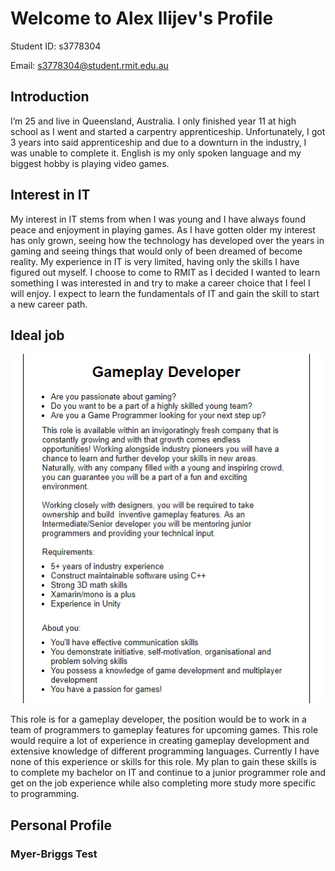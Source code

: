 # Welcome to Alex Ilijev's Profile

Student ID: s3778304

Email: s3778304@student.rmit.edu.au

## Introduction

I’m 25 and live in Queensland, Australia. I only finished year 11 at high school as I went and started a carpentry apprenticeship. Unfortunately, I got 3 years into said apprenticeship and due to a downturn in the industry, I was unable to complete it. English is my only spoken language and my biggest hobby is playing video games.

## Interest in IT

My interest in IT stems from when I was young and I have always found peace and enjoyment in playing games. As I have gotten older my interest has only grown, seeing how the technology has developed over the years in gaming and seeing things that would only of been dreamed of become reality. My experience in IT is very limited, having only the skills I have figured out myself. I choose to come to RMIT as I decided I wanted to learn something I was interested in and try to make a career choice that I feel I will enjoy. I expect to learn the fundamentals of IT and gain the skill to start a new career path.

## Ideal job

<img src="\Ideal Job Add.png">

This role is for a gameplay developer, the position would be to work in a team of programmers to gameplay features for upcoming games. This role would require a lot of experience in creating gameplay development and extensive knowledge of different programming languages. Currently I have none of this experience or skills for this role. My plan to gain these skills is to complete my bachelor on IT and continue to a junior programmer role and get on the job experience while also completing more study more specific to programming.

## Personal Profile

### Myer-Briggs Test

